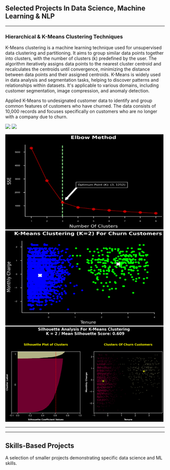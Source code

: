 ## Selected Projects In Data Science, Machine Learning & NLP
---

### Hierarchical & K-Means Clustering Techniques

K-Means clustering is a machine learning technique used for unsupervised data clustering and partitioning. It aims to group similar data points together into clusters, with the number of clusters (k) predefined by the user. The algorithm iteratively assigns data points to the nearest cluster centroid and recalculates the centroids until convergence, minimizing the distance between data points and their assigned centroids. K-Means is widely used in data analysis and segmentation tasks, helping to discover patterns and relationships within datasets. It's applicable to various domains, including customer segmentation, image compression, and anomaly detection.

Applied K-Means to undesignated customer data to identify and group common features of customers who have churned. The data consists of 10,000 records and focuses specifically on customers who are no longer with a company due to churn.

[![](https://img.shields.io/badge/Python-white?logo=Python)](https://github.com/um3dev/WGU_PORTFOLIO/blob/main/D212/Task_1.ipynb) [![](https://img.shields.io/badge/Jupyter-white?logo=Jupyter)](https://github.com/um3dev/WGU_PORTFOLIO/blob/main/D212/Task_1.ipynb) 

<!-- [View Code On Colab](https://colab.research.google.com/drive/1pdnI-aN1Ui1-QXPT0GVzjCEb-VYLJBW9?usp=sharing) -->

<img src="images/KMeansClustering3.png?raw=true" width="500" height="300" />
<img src="images/KMeansClustering.png?raw=true" width="500" height="300"/>
<img src="images/KMeansClustering2.png?raw=true" width="500" height="300"/>

---


---

## Skills-Based Projects
A selection of smaller projects demonstrating specific data science and ML skills.

<!-- - [Working in the cloud: Using data stored in AWS S3 buckets](#)
- [Optimising code with multiprocessing](#) -->
